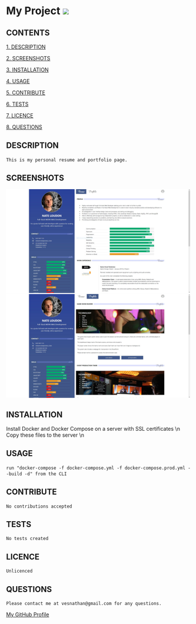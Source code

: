 
# My Project <img src="https://img.shields.io/badge/License-GPLv3-blue.svg" />

## CONTENTS

[1. DESCRIPTION](#DESCRIPTION)

[2. SCREENSHOTS](#SCREENSHOTS)

[3. INSTALLATION](#INSTALLATION)

[4. USAGE](#USAGE)

[5. CONTRIBUTE](#CONTRIBUTE)

[6. TESTS](#TESTS)

[7. LICENCE](#LICENCE)

[8. QUESTIONS](#QUESTIONS)


<a id="DESCRIPTION"></a>
## DESCRIPTION

    This is my personal resume and portfolio page.

<a id="SCREENSHOTS"></a>
## SCREENSHOTS
<img src="./assets/images/screenshots/Capture.JPG" width="500"/>

<img src="./assets/images/screenshots/Capture2.JPG" width="500"/>


<a id="INSTALLATION"></a>
## INSTALLATION

   Install Docker and Docker Compose on a server with SSL certificates \n
   Copy these files to the server \n

<a id="USAGE"></a>
## USAGE
    run "docker-compose -f docker-compose.yml -f docker-compose.prod.yml --build -d" from the CLI 

<a id="CONTRIBUTE"></a>
## CONTRIBUTE

    No contributions accepted

<a id="TESTS"></a>
## TESTS

    No tests created

<a id="LICENCE"></a>
## LICENCE
    
    Unlicenced
	
<a id="QUESTIONS"></a>
## QUESTIONS

    Please contact me at vesnathan@gmail.com for any questions.
[My GitHub Profile](https://github.com/vesnathan)

